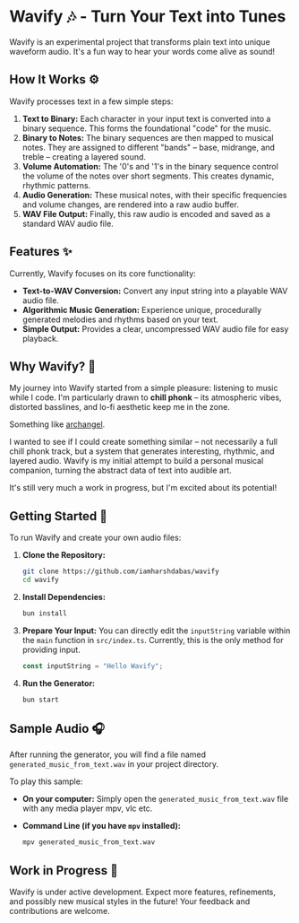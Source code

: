 # Wavify 🎶 - Turn Your Text into Tunes

Wavify is an experimental project that transforms plain text into unique
waveform audio. It's a fun way to hear your words come alive as sound!

## How It Works ⚙️

Wavify processes text in a few simple steps:

1. **Text to Binary:** Each character in your input text is converted into a
   binary sequence. This forms the foundational "code" for the music.
2. **Binary to Notes:** The binary sequences are then mapped to musical notes.
   They are assigned to different "bands" – base, midrange, and treble –
   creating a layered sound.
3. **Volume Automation:** The '0's and '1's in the binary sequence control the
   volume of the notes over short segments. This creates dynamic, rhythmic patterns.
4. **Audio Generation:** These musical notes, with their specific frequencies
   and volume changes, are rendered into a raw audio buffer.
5. **WAV File Output:** Finally, this raw audio is encoded and saved as a
   standard WAV audio file.

## Features ✨

Currently, Wavify focuses on its core functionality:

- **Text-to-WAV Conversion:** Convert any input string into a playable WAV
  audio file.
- **Algorithmic Music Generation:** Experience unique, procedurally generated
  melodies and rhythms based on your text.
- **Simple Output:** Provides a clear, uncompressed WAV audio file for easy playback.

## Why Wavify? 🎵

My journey into Wavify started from a simple pleasure: listening to music while
I code. I'm particularly drawn to **chill phonk** – its atmospheric vibes,
distorted basslines, and lo-fi aesthetic keep me in the zone.

Something like [archangel](https://music.youtube.com/watch?v=mkhRRLRUqLY).

I wanted to see if I could create something similar – not necessarily a full
chill phonk track, but a system that generates interesting, rhythmic, and
layered audio. Wavify is my initial attempt to build a personal musical
companion, turning the abstract data of text into audible art.

It's still very much a work in progress, but I'm excited about its potential!

## Getting Started 🚀

To run Wavify and create your own audio files:

1. **Clone the Repository:**

   ```bash
   git clone https://github.com/iamharshdabas/wavify
   cd wavify
   ```

2. **Install Dependencies:**

   ```bash
   bun install
   ```

3. **Prepare Your Input:**
   You can directly edit the `inputString` variable within the `main` function in
   `src/index.ts`. Currently, this is the only method for providing input.

   ```javascript
   const inputString = "Hello Wavify";
   ```

4. **Run the Generator:**

   ```bash
   bun start
   ```

## Sample Audio 🎧

After running the generator, you will find a file named
`generated_music_from_text.wav` in your project directory.

To play this sample:

- **On your computer:** Simply open the `generated_music_from_text.wav` file
  with any media player mpv, vlc etc.
- **Command Line (if you have `mpv` installed):**

  ```bash
  mpv generated_music_from_text.wav
  ```

## Work in Progress 🚧

Wavify is under active development. Expect more features, refinements, and
possibly new musical styles in the future! Your feedback and contributions are welcome.
